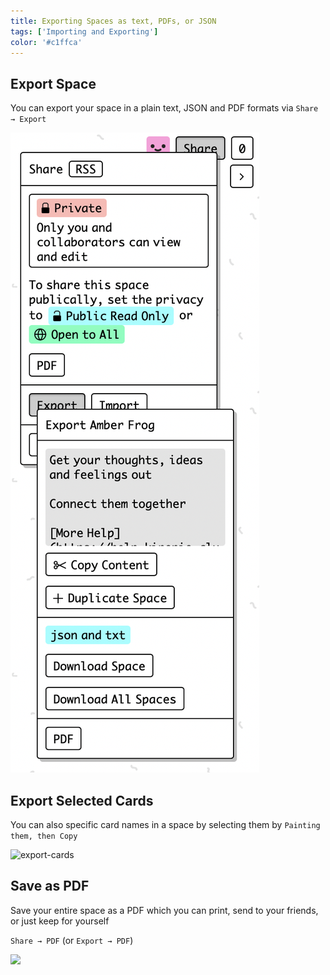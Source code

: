 ```yaml
---
title: Exporting Spaces as text, PDFs, or JSON
tags: ['Importing and Exporting']
color: '#c1ffca'
---
```


## Export Space

You can export your space in a plain text, JSON and PDF formats via `Share → Export`

<img src="/assets/posts/export-space.png" class="narrow" />

## Export Selected Cards

You can also specific card names in a space by selecting them by `Painting them, then Copy`

![export-cards](https://kinopio-updates.us-east-1.linodeobjects.com/copy-cards-dialog.png)

## Save as PDF

Save your entire space as a PDF which you can print, send to your friends, or just keep for yourself

`Share → PDF` (or `Export → PDF`)

![](https://kinopio-updates.us-east-1.linodeobjects.com/save-space-pdf.png)